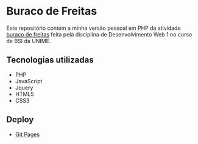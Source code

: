 # Buraco de Freitas

Este repositório contém a minha versão pessoal em PHP da atividade [buraco de freitas](https://github.com/MichelNsouza/BuracoDeFreitas_Parcial1Web1Unime) feita pela disciplina de Desenvolvimento Web 1 no curso de BSI da UNIME.

## Tecnologias utilizadas
- PHP
- JavaScript
- Jquery
- HTML5
- CSS3
  
  
## Deploy
- [Git Pages](https://buraco-de-freitas.vercel.app/)
